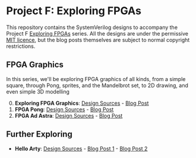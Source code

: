 # Project F: Exploring FPGAs

This repository contains the SystemVerilog designs to accompany the Project F [Exploring FPGAs](https://projectf.io/tags/explore/) series. All the designs are under the permissive [MIT licence](LICENSE), but the blog posts themselves are subject to normal copyright restrictions.

## FPGA Graphics

In this series, we'll be exploring FPGA graphics of all kinds, from a simple square, through Pong, sprites, and the Mandelbrot set, to 2D drawing, and even simple 3D modelling

0. **Exploring FPGA Graphics**: [Design Sources](fpga-graphics) - [Blog Post](https://projectf.io/posts/fpga-graphics/)
1. **FPGA Pong**: [Design Sources](fpga-pong) - [Blog Post](https://projectf.io/posts/fpga-pong/)
2. **FPGA Ad Astra**: [Design Sources](fpga-ad-astra) - [Blog Post](https://projectf.io/posts/fpga-ad-astra/)

## Further Exploring

* **Hello Arty**: [Design Sources](hello-arty) - [Blog Post 1](https://projectf.io/posts/hello-arty-1/) - [Blog Post 2](https://projectf.io/posts/hello-arty-2/)
